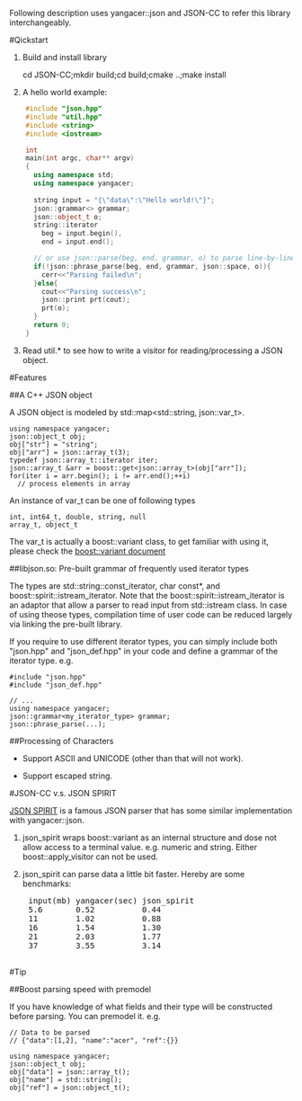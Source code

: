 <link href="markdown.css" rel="stylesheet" type="text/css"><link/>

Following description uses yangacer::json and JSON-CC to refer this library
interchangeably.

#Qickstart

1. Build and install library <p/>

    cd JSON-CC;mkdir build;cd build;cmake ..;make install

2. A hello world example:

```C++
    #include "json.hpp"
    #include "util.hpp"
    #include <string>
    #include <iostream>

    int 
    main(int argc, char** argv)
    {
      using namespace std;
      using namespace yangacer;
      
      string input = "{\"data\":\"Hello world!\"}";
      json::grammar<> grammar; 
      json::object_t o;
      string::iterator 
        beg = input.begin(),
        end = input.end();

      // or use json::parse(beg, end, grammar, o) to parse line-by-line
      if(!json::phrase_parse(beg, end, grammar, json::space, o)){ 
        cerr<<"Parsing failed\n";
      }else{
        cout<<"Parsing success\n";
        json::print prt(cout);
        prt(o);
      }
      return 0;
    }    
```
3. Read util.\* to see how to write a visitor for reading/processing a JSON
   object.

#Features

##A C++ JSON object 

A JSON object is modeled by std::map&lt;std::string, json::var\_t&gt;. 

    using namespace yangacer;
    json::object_t obj;
    obj["str"] = "string"; 
    obj["arr"] = json::array_t(3);
    typedef json::array_t::iterator iter;
    json::array_t &arr = boost::get<json::array_t>(obj["arr"]);
    for(iter i = arr.begin(); i != arr.end();++i)
      // process elements in array

An instance of var\_t can be one of following types

    int, int64_t, double, string, null
    array_t, object_t

The var\_t is actually a boost::variant class, to get familiar with using it,
please check the [boost::variant
document](http://www.boost.org/doc/libs/1_49_0/doc/html/variant/tutorial.html)

##libjson.so: Pre-built grammar of frequently used iterator types

The types are std::string::const\_iterator, char const\*, and boost::spirit::istream\_iterator.
Note that the boost::spirit::istream\_iterator is an adaptor that allow a parser to
read input from std::istream class. In case of using theose types, compilation time of user code can be
reduced largely via linking the pre-built library.

If you require to use different iterator types, you can simply include both
"json.hpp" and "json\_def.hpp" in your code and define a grammar of the
iterator type. e.g.

    #include "json.hpp"
    #include "json_def.hpp"

    // ...
    using namespace yangacer;
    json::grammar<my_iterator_type> grammar;
    json::phrase_parse(...);

##Processing of Characters 
  
  - Support ASCII and UNICODE (other than that will not work). 

  - Support escaped string.

#JSON-CC v.s. JSON SPIRIT

[JSON SPIRIT](http://www.codeproject.com/Articles/20027/JSON-Spirit-A-C-JSON-Parser-Generator-Implemented) 
is a famous JSON parser that has some similar implementation with
yangacer::json.

1. json\_spirit wraps boost::variant as an internal structure and dose not
   allow access to a terminal value. e.g. numeric and string. Either
   boost::apply\_visitor can not be used.

2. json\_spirit can parse data a little bit faster. Hereby are some
   benchmarks:
  
  <pre>
    input(mb) yangacer(sec) json_spirit
    5.6       0.52          0.44
    11        1.02          0.88
    16        1.54          1.30
    21        2.03          1.77
    37        3.55          3.14
  </pre>

#Tip

##Boost parsing speed with premodel

  If you have knowledge of what fields and their type will be constructed
  before parsing. You can premodel it. e.g.

    // Data to be parsed
    // {"data":[1,2], "name":"acer", "ref":{}}

    using namespace yangacer;
    json::object_t obj;
    obj["data"] = json::array_t();
    obj["name"] = std::string();
    obj["ref"] = json::object_t();

